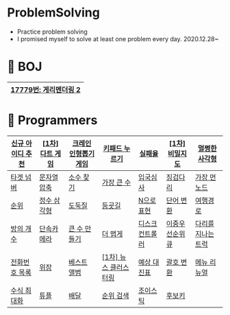 # ProblemSolving
  
  - Practice problem solving
  - I promised myself to solve at least one problem every day. 2020.12.28~


# 🎇 BOJ
|[17779번: 게리멘더링 2](./BOJ/17779.cpp)|
|-|

# 🎢 Programmers
|[신규 아이디 추천](./Programmers/Level-1/11.py)|[[1차] 다트 게임](./Programmers/Level-1/1.py)|[크레인 인형뽑기 게임](./Programmers/Level-1/3.py)|[키패드 누르기](./Programmers/Level-1/4.py)|[실패율](./Programmers/Level-1/5.py)|[[1차] 비밀지도](./Programmers/Level-1/6.py)|[멀쩡한 사각형](./Programmers/Level-2/12.py)|
|-|-|-|-|-|-|-|
|[타겟 넘버](./Programmers/Level-2/5.py)|[문자열 압축](./Programmers/Level-2/31.py)|[소수 찾기](./Programmers/Level-2/17.py)|[가장 큰 수](./Programmers/Level-2/8.py)|[입국심사](./Programmers/Level-3/5.py)|[징검다리](./Programmers/Level-4/1.py)|[가장 먼 노드](./Programmers/Level-3/6.py)|
|[순위](./Programmers/Level-3/7.py)|[정수 삼각형](./Programmers/Level-3/8.py)|[도둑질](./Programmers/Level-4/2.py)|[등굣길](./Programmers/Level-3/9.py)|[N으로 표현](./Programmers/Level-3/13.py)|[단어 변환](./Programmers/Level-3/10.py)|[여행경로](./Programmers/Level-3/11.py)|
|[방의 개수](./Programmers/Level-5/1.py)|[단속카메라](./Programmers/Level-3/14.py)|[큰 수 만들기](./Programmers/Level-2/21.py)|[더 맵게](./Programmers/Level-2/16.py)|[디스크 컨트롤러](./Programmers/Level-3/2.py)|[이중우선순위큐](./Programmers/Level-3/3.py)|[다리를 지나는 트럭](./Programmers/Level-2/9.py)|
|[전화번호 목록](./Programmers/Level-2/30.py)|[위장](./Programmers/Level-2/7.py)|[베스트 앨범](./Programmers/Level-3/1.py)|[[1차] 뉴스 클러스터링](./Programmers/Level-2/33.py)|[예상 대진표](./Programmers/Level-2/36.py)|[괄호 변환](./Programmers/Level-2/37.py)|[메뉴 리뉴얼](./Programmers/Level-2/38.py)|
|[수식 최대화](./Programmers/Level-2/39.py)|[튜플](./Programmers/Level-2/40.py)|[배달](./Programmers/Level-2/42.py)|[순위 검색](./Programmers/Level-2/44.py)|[조이스틱](./Programmers/Level-2/4.py)|[후보키](./Programmers/Level-2/46.py)|

